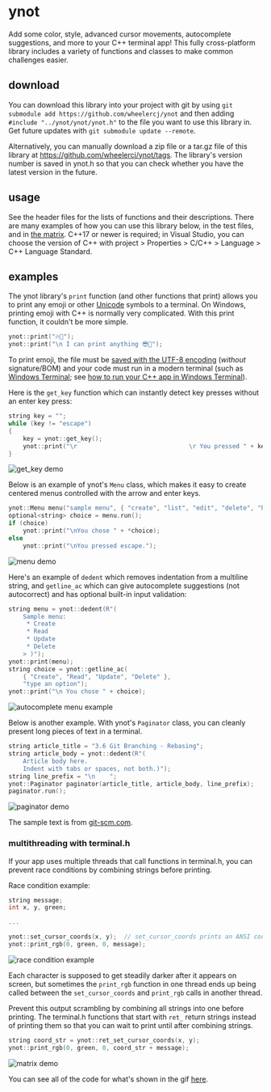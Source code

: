 ﻿# ynot

Add some color, style, advanced cursor movements, autocomplete suggestions, and more to your C++ terminal app! This fully cross-platform library includes a variety of functions and classes to make common challenges easier.

## download

You can download this library into your project with git by using `git submodule add https://github.com/wheelercj/ynot` and then adding `#include "../ynot/ynot/ynot.h"` to the file you want to use this library in. Get future updates with `git submodule update --remote`.

Alternatively, you can manually download a zip file or a tar.gz file of this library at https://github.com/wheelercj/ynot/tags. The library's version number is saved in ynot.h so that you can check whether you have the latest version in the future.

## usage

See the header files for the lists of functions and their descriptions. There are many examples of how you can use this library below, in the test files, and in [the matrix](https://github.com/wheelercj/the-matrix). C++17 or newer is required; in Visual Studio, you can choose the version of C++ with project > Properties > C/C++ > Language > C++ Language Standard.

## examples

The ynot library's `print` function (and other functions that print) allows you to print any emoji or other [Unicode](https://en.wikipedia.org/wiki/Unicode) symbols to a terminal. On Windows, printing emoji with C++ is normally very complicated. With this print function, it couldn't be more simple.

```cpp
ynot::print("🔥🐊");
ynot::print("\n I can print anything 😎🤖");
```

To print emoji, the file must be [saved with the UTF-8 encoding](https://docs.microsoft.com/en-us/visualstudio/ide/how-to-save-and-open-files-with-encoding?view=vs-2022) (_without_ signature/BOM) and your code must run in a modern terminal (such as [Windows Terminal](https://aka.ms/terminal); see [how to run your C++ app in Windows Terminal](https://wheelercj.github.io/notes/pages/20220506214620.html)).

Here is the `get_key` function which can instantly detect key presses without an enter key press:

```cpp
string key = "";
while (key != "escape")
{
    key = ynot::get_key();
    ynot::print("\r                               \r You pressed " + key);
}
```

![get_key demo](https://media.giphy.com/media/BVk0mTxjIu8Pgbeo1h/giphy.gif)

Below is an example of ynot's `Menu` class, which makes it easy to create centered menus controlled with the arrow and enter keys.

```cpp
ynot::Menu menu("sample menu", { "create", "list", "edit", "delete", "help", "settings", "exit" });
optional<string> choice = menu.run();
if (choice)
    ynot::print("\nYou chose " + *choice);
else
    ynot::print("\nYou pressed escape.");
```

![menu demo](https://media.giphy.com/media/vUiPYlobVhnGrhKCTc/giphy.gif)

Here's an example of `dedent` which removes indentation from a multiline string, and `getline_ac` which can give autocomplete suggestions (not autocorrect) and has optional built-in input validation:

```cpp
string menu = ynot::dedent(R"(
    Sample menu:
     * Create
     * Read
     * Update
     * Delete
    > )");
ynot::print(menu);
string choice = ynot::getline_ac(
    { "Create", "Read", "Update", "Delete" },
    "type an option");
ynot::print("\n You chose " + choice);
```

![autocomplete menu example](https://media.giphy.com/media/Rqoco5DR2a2AjDAqtX/giphy.gif)

Below is another example. With ynot's `Paginator` class, you can cleanly present long pieces of text in a terminal.

```cpp
string article_title = "3.6 Git Branching - Rebasing";
string article_body = ynot::dedent(R"(
    Article body here.
    Indent with tabs or spaces, not both.)");
string line_prefix = "\n    ";
ynot::Paginator paginator(article_title, article_body, line_prefix);
paginator.run();
```

![paginator demo](https://media.giphy.com/media/tAn8Pis7lLUfA39MFa/giphy.gif)

The sample text is from [git-scm.com](https://git-scm.com/book/en/v2/Git-Branching-Rebasing).

### multithreading with terminal.h

If your app uses multiple threads that call functions in terminal.h, you can prevent race conditions by combining strings before printing.

Race condition example:

```cpp
string message;
int x, y, green;

...

ynot::set_cursor_coords(x, y);  // set_cursor_coords prints an ANSI code
ynot::print_rgb(0, green, 0, message);
```

![race condition example](https://media.giphy.com/media/Obc0RuoYP7XkHppQ0I/giphy.gif)

Each character is supposed to get steadily darker after it appears on screen, but sometimes the `print_rgb` function in one thread ends up being called between the `set_cursor_coords` and `print_rgb` calls in another thread.

Prevent this output scrambling by combining all strings into one before printing. The terminal.h functions that start with `ret_` return strings instead of printing them so that you can wait to print until after combining strings.

```cpp
string coord_str = ynot::ret_set_cursor_coords(x, y);
ynot::print_rgb(0, green, 0, coord_str + message);
```

![matrix demo](https://media.giphy.com/media/iArQ9LLVS30McyVR3u/giphy.gif)

You can see all of the code for what's shown in the gif [here](https://github.com/wheelercj/the-matrix).
